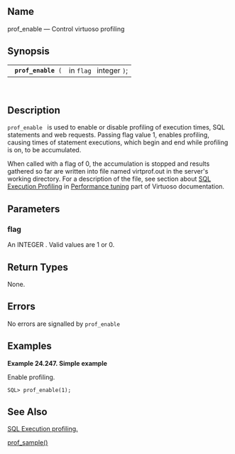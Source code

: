 <div id="fn_prof_enable" class="refentry">

<div class="titlepage">

</div>

<div class="refnamediv">

## Name

prof_enable — Control virtuoso profiling

</div>

<div class="refsynopsisdiv">

## Synopsis

<div id="fsyn_prof_enable" class="funcsynopsis">

|                          |                         |
|--------------------------|-------------------------|
| ` `**`prof_enable`**` (` | in `flag ` integer `)`; |

<div class="funcprototype-spacer">

 

</div>

</div>

</div>

<div id="desc_prof_enable" class="refsect1">

## Description

`prof_enable ` is used to enable or disable profiling of execution
times, SQL statements and web requests. Passing flag value 1, enables
profiling, causing times of statement executions, which begin and end
while profiling is on, to be accumulated.

When called with a flag of 0, the accumulation is stopped and results
gathered so far are written into file named virtprof.out in the server's
working directory. For a description of the file, see section about
<a href="ch-server.html#efficientsql" class="link"
title="Efficient Use of SQL - SQL Execution profiling">SQL Execution
Profiling</a> in <a href="ch-server.html#ptune" class="link"
title="6.1.7. Performance Tuning">Performance tuning</a> part of
Virtuoso documentation.

</div>

<div id="params_prof_enable" class="refsect1">

## Parameters

<div id="id99674" class="refsect2">

### flag

An <span class="type">INTEGER </span> . Valid values are 1 or 0.

</div>

</div>

<div id="ret_prof_enable" class="refsect1">

## Return Types

None.

</div>

<div id="errors_prof_enable" class="refsect1">

## Errors

No errors are signalled by `prof_enable `

</div>

<div id="examples_prof_enable" class="refsect1">

## Examples

<div id="ex_prof_enable" class="example">

**Example 24.247. Simple example**

<div class="example-contents">

Enable profiling.

``` screen
SQL> prof_enable(1);
```

</div>

</div>

  

</div>

<div id="seealso_prof_enable" class="refsect1">

## See Also

<a href="ch-server.html#efficientsql" class="link"
title="Efficient Use of SQL - SQL Execution profiling">SQL Execution
profiling.</a>

<a href="fn_prof_sample.html" class="link"
title="prof_sample">prof_sample()</a>

</div>

</div>
